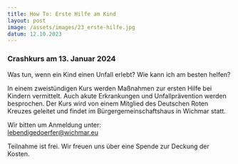 ```yaml
---
title: How To: Erste Hilfe am Kind
layout: post
image: /assets/images/23_erste-hilfe.jpg
datum: 12.10.2023
---
```

<h3> Crashkurs am 13. Januar 2024  </h3>

Was tun, wenn ein Kind einen Unfall erlebt? Wie kann ich am besten helfen? <p>

In einem zweistündigen Kurs werden Maßnahmen zur ersten Hilfe bei Kindern vermittelt. Auch akute Erkrankungen und Unfallprävention werden besprochen. Der Kurs wird von einem Mitglied des Deutschen Roten Kreuzes geleitet und findet im Bürgergemeinschaftshaus in Wichmar statt.
<p>

Wir bitten um Anmeldung unter:  
<a href="mailto:lebendigedoerfer@wichmar.eu">lebendigedoerfer@wichmar.eu</a>


<p> 

Teilnahme ist frei. Wir freuen uns über eine Spende zur Deckung der Kosten.
<P>
